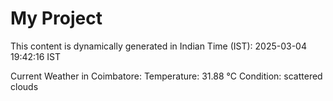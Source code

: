 # My Project

This content is dynamically generated in Indian Time (IST): 2025-03-04 19:42:16 IST


Current Weather in Coimbatore:
Temperature: 31.88 °C
Condition: scattered clouds
